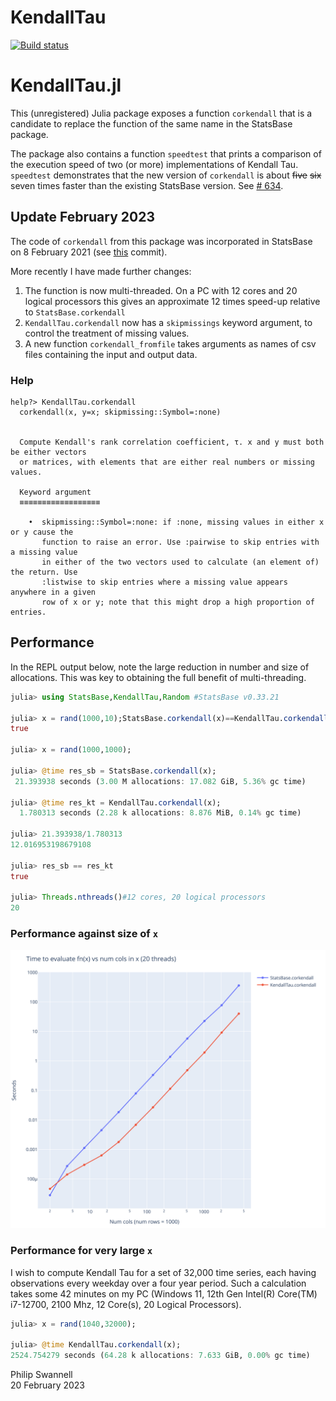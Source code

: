 # KendallTau

  [![Build status](https://github.com/PGS62/KendallTau.jl/workflows/CI/badge.svg)](https://github.com/PGS62/KendallTau.jl/actions?query=workflow%3ACI+branch%3Amain)

# KendallTau.jl

This (unregistered) Julia package exposes a function `corkendall` that is a candidate to replace the function of the same name in the StatsBase package. 

The package also contains a function `speedtest` that prints a comparison of the execution speed of two (or more) implementations of Kendall Tau. `speedtest` demonstrates that the new version of `corkendall` is about ~~five~~ ~~six~~ seven times faster than the existing StatsBase version. See [# 634](https://github.com/JuliaStats/StatsBase.jl/issues/634).

## Update February 2023
The code of `corkendall` from this package was incorporated in StatsBase on 8 February 2021 (see [this](https://github.com/JuliaStats/StatsBase.jl/commit/11ac5b596405367b3217d3d962e22523fef9bb0d) commit).

More recently I have made further changes:

1) The function is now multi-threaded. On a PC with 12 cores and 20 logical processors this gives an approximate 12 times speed-up relative to `StatsBase.corkendall`
2) `KendallTau.corkendall` now has a `skipmissings` keyword argument, to control the treatment of missing values.
3) A new function `corkendall_fromfile` takes arguments as names of csv files containing the input and output data.

### Help
```
help?> KendallTau.corkendall
  corkendall(x, y=x; skipmissing::Symbol=:none)


  Compute Kendall's rank correlation coefficient, τ. x and y must both be either vectors
  or matrices, with elements that are either real numbers or missing values.

  Keyword argument
  ≡≡≡≡≡≡≡≡≡≡≡≡≡≡≡≡≡≡

    •  skipmissing::Symbol=:none: if :none, missing values in either x or y cause the
       function to raise an error. Use :pairwise to skip entries with a missing value
       in either of the two vectors used to calculate (an element of) the return. Use
       :listwise to skip entries where a missing value appears anywhere in a given
       row of x or y; note that this might drop a high proportion of entries.
```


## Performance
In the REPL output below, note the large reduction in number and size of allocations. This was key to obtaining the full benefit of multi-threading.
```julia
julia> using StatsBase,KendallTau,Random #StatsBase v0.33.21

julia> x = rand(1000,10);StatsBase.corkendall(x)==KendallTau.corkendall(x)#compile
true

julia> x = rand(1000,1000);

julia> @time res_sb = StatsBase.corkendall(x);
 21.393938 seconds (3.00 M allocations: 17.082 GiB, 5.36% gc time)

julia> @time res_kt = KendallTau.corkendall(x);
  1.780313 seconds (2.28 k allocations: 8.876 MiB, 0.14% gc time)
  
julia> 21.393938/1.780313
12.016953198679108

julia> res_sb == res_kt
true

julia> Threads.nthreads()#12 cores, 20 logical processors
20
```

### Performance against size of `x`
<img width="800" alt="image" src="plots/KendallTau vs StatsBase corkendall speed on 12 core 20 thread.svg">

### Performance for very large `x`
I wish to compute Kendall Tau for a set of 32,000 time series, each having observations every weekday over a four year period. Such a calculation takes some 42 minutes on my PC (Windows 11, 12th Gen Intel(R) Core(TM) i7-12700, 2100 Mhz, 12 Core(s), 20 Logical Processors).

```julia
julia> x = rand(1040,32000);

julia> @time KendallTau.corkendall(x);
2524.754279 seconds (64.28 k allocations: 7.633 GiB, 0.00% gc time)
```

Philip Swannell  
20 February 2023
